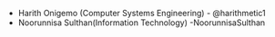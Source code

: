 - Harith Onigemo (Computer Systems Engineering) - @harithmetic1
- Noorunnisa Sulthan(Information Technology) -NoorunnisaSulthan
